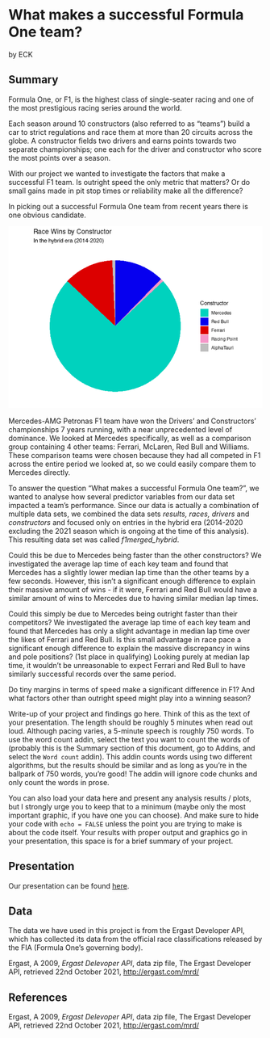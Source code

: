 What makes a successful Formula One team?
================
by ECK

## Summary

Formula One, or F1, is the highest class of single-seater racing and one
of the most prestigious racing series around the world.

Each season around 10 constructors (also referred to as “teams”) build a
car to strict regulations and race them at more than 20 circuits across
the globe. A constructor fields two drivers and earns points towards two
separate championships; one each for the driver and constructor who
score the most points over a season.

With our project we wanted to investigate the factors that make a
successful F1 team. Is outright speed the only metric that matters? Or
do small gains made in pit stop times or reliability make all the
difference?

In picking out a successful Formula One team from recent years there is
one obvious candidate.

![](README_files/figure-gfm/wins-bar-chart-1.png)<!-- -->

Mercedes-AMG Petronas F1 team have won the Drivers’ and Constructors’
championships 7 years running, with a near unprecedented level of
dominance. We looked at Mercedes specifically, as well as a comparison
group containing 4 other teams: Ferrari, McLaren, Red Bull and Williams.
These comparison teams were chosen because they had all competed in F1
across the entire period we looked at, so we could easily compare them
to Mercedes directly.

To answer the question “What makes a successful Formula One team?”, we
wanted to analyse how several predictor variables from our data set
impacted a team’s performance. Since our data is actually a combination
of multiple data sets, we combined the data sets *results, races,
drivers* and *constructors* and focused only on entries in the hybrid
era (2014-2020 excluding the 2021 season which is ongoing at the time of
this analysis). This resulting data set was called *f1merged_hybrid*.

Could this be due to Mercedes being faster than the other constructors?
We investigated the average lap time of each key team and found that
Mercedes has a slightly lower median lap time than the other teams by a
few seconds. However, this isn’t a significant enough difference to
explain their massive amount of wins - if it were, Ferrari and Red Bull
would have a similar amount of wins to Mercedes due to having similar
median lap times.

Could this simply be due to Mercedes being outright faster than their
competitors? We investigated the average lap time of each key team and
found that Mercedes has only a slight advantage in median lap time over
the likes of Ferrari and Red Bull. Is this small advantage in race pace
a significant enough difference to explain the massive discrepancy in
wins and pole positions? (1st place in qualifying) Looking purely at
median lap time, it wouldn’t be unreasonable to expect Ferrari and Red
Bull to have similarly successful records over the same period.

Do tiny margins in terms of speed make a significant difference in F1?
And what factors other than outright speed might play into a winning
season?

Write-up of your project and findings go here. Think of this as the text
of your presentation. The length should be roughly 5 minutes when read
out loud. Although pacing varies, a 5-minute speech is roughly 750
words. To use the word count addin, select the text you want to count
the words of (probably this is the Summary section of this document, go
to Addins, and select the `Word count` addin). This addin counts words
using two different algorithms, but the results should be similar and as
long as you’re in the ballpark of 750 words, you’re good! The addin will
ignore code chunks and only count the words in prose.

You can also load your data here and present any analysis results /
plots, but I strongly urge you to keep that to a minimum (maybe only the
most important graphic, if you have one you can choose). And make sure
to hide your code with `echo = FALSE` unless the point you are trying to
make is about the code itself. Your results with proper output and
graphics go in your presentation, this space is for a brief summary of
your project.

## Presentation

Our presentation can be found [here](presentation/presentation.html).

## Data

The data we have used in this project is from the Ergast Developer API,
which has collected its data from the official race classifications
released by the FIA (Formula One’s governing body).

Ergast, A 2009, *Ergast Delevoper API*, data zip file, The Ergast
Developer API, retrieved 22nd October 2021, <http://ergast.com/mrd/>

## References

Ergast, A 2009, *Ergast Delevoper API*, data zip file, The Ergast
Developer API, retrieved 22nd October 2021, <http://ergast.com/mrd/>

